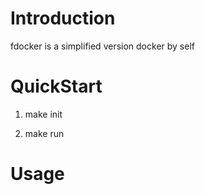 # Introduction

fdocker is a simplified version docker by self

# QuickStart

1. make init

2. make run

# Usage
